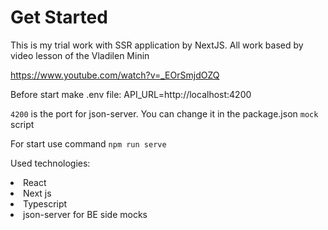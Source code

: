 # Get Started

This is my trial work with SSR application by NextJS.
All work based by video lesson of the Vladilen Minin
                                  
https://www.youtube.com/watch?v=_EOrSmjdOZQ

Before start make .env file: 
API_URL=http://localhost:4200

`4200` is the port for json-server. 
You can change it in the package.json `mock` script

For start use command
`npm run serve`

Used technologies:

<li>React</li>
<li>Next js</li>
<li>Typescript</li>
<li>json-server for BE side mocks</li>
